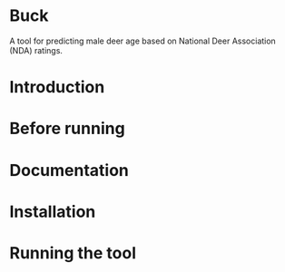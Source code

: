 # Buck
A tool for predicting male deer age based on National Deer Association (NDA) ratings.

# Introduction


# Before running


# Documentation


# Installation


# Running the tool
